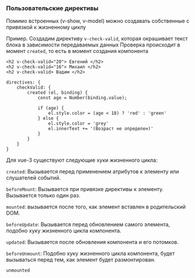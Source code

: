 ### Пользовательские директивы
Помимо встроенных (v-show, v-model) можно создавать собственные с привязкой к жизненному циклу

Пример. Создадим директиву `v-check-valid`, которая окрашивает текст блока в зависимости передаваемых данных
Проверка происходит в момент `created`, то есть в момент создания компонента 

```
<h2 v-check-valid="20"> Евгений </h2>
<h2 v-check-valid="16"> Михаил </h2>
<h2 v-check-valid> Вадим </h2>
```
```
directives: {
    checkValid: {
        created (el, binding) {
            const age = Number(binding.value);
        
            if (age) {
                el.style.color = (age < 18) ? 'red' : 'green'
            } else {
                el.style.color = 'grey'
                el.innerText += '(Возраст не определен)'
            }
        }
    }
}
```

Для vue-3 существуют следующие хуки жизненного цикла:

`created`: Вызывается перед применением атрибутов к элементу или слушателей событий.

`beforeMount`: Вызывается при привязке директивы к элементу. Вызывается только один раз.

`mounted`: вызывается после того, как элемент вставлен в родительский DOM.

`beforeUpdate`: Вызывается перед обновлением самого элемента, подобно хуку жизненного цикла компонента.

`updated`: Вызывается после обновления компонента и его потомков.

`beforeUnmount`: Подобно хуку жизненного цикла компонента, будет вызываться перед тем, как элемент будет размонтирован.

`unmounted`
